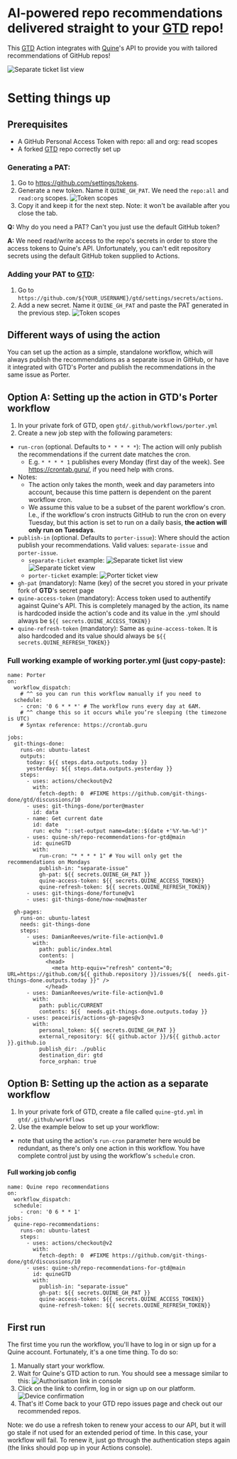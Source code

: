 # AI-powered repo recommendations delivered straight to your [GTD](https://github.com/git-things-done) repo!

This [GTD](https://github.com/git-things-done) Action integrates with [Quine](https://quine.sh)'s API to provide you with tailored recommendations
of GitHub repos!

![Separate ticket list view](readme_assets/publish_in_separate_ticket_view.png)

# Setting things up

## Prerequisites
- A GitHub Personal Access Token with repo: all and org: read scopes
- A forked [GTD](https://github.com/git-things-done) repo correctly set up

### Generating a PAT:
1. Go to https://github.com/settings/tokens.
2. Generate a new token. Name it `QUINE_GH_PAT`. We need the `repo:all` and `read:org` scopes.
![Token scopes](readme_assets/token_scopes.png)
3. Copy it and keep it for the next step. Note: it won't be available after you close the tab.

**Q:** Why do you need a PAT? Can't you just use the default GitHub token?

**A:** We need read/write access to the repo's secrets in order to store the access tokens to Quine's API. Unfortunately, 
   you can't edit repository secrets using the default GitHub token supplied to Actions.

### Adding your PAT to [GTD](https://github.com/git-things-done):
1. Go to `https://github.com/${YOUR_USERNAME}/gtd/settings/secrets/actions`.
2. Add a new secret. Name it `QUINE_GH_PAT` and paste the PAT generated in the previous step.
   ![Token scopes](readme_assets/secrets_page_setup.png)

## Different ways of using the action
You can set up the action as a simple, standalone workflow, which will always publish the recommendations as a separate 
issue in GitHub, or have it integrated with GTD's Porter and publish the recommendations in the same issue as Porter. 

## Option A: Setting up the action in GTD's Porter workflow

1. In your private fork of GTD, open `gtd/.github/workflows/porter.yml` 
2. Create a new job step with the following parameters:
- `run-cron` (optional. Defaults to `* * * * *`): The action will only publish the recommendations if the current date matches the cron.
    - E.g. `* * * * 1` publishes every Monday (first day of the week). See https://crontab.guru/, if you need help with crons.
 - Notes:
    - The action only takes the month, week and day parameters into account, because this time pattern is dependent
      on the parent workflow cron.
    - We assume this value to be a subset of the parent workflow's cron. I.e., if the workflow's cron instructs
     GitHub to run the cron on every Tuesday, but this action is set to run on a daily basis, **the action will
      only run on Tuesdays**.
- `publish-in` (optional. Defaults to `porter-issue`): Where should the action publish your recommendations. Valid values: `separate-issue` and `porter-issue`.
  - `separate-ticket` example:
    ![Separate ticket list view](readme_assets/publish_in_separate_ticket_list.png)
    ![Separate ticket view](readme_assets/publish_in_separate_ticket_view.png)
  - `porter-ticket` example:
    ![Porter ticket view](readme_assets/publish_in_porter_ticket_view.png)
- `gh-pat` (mandatory): Name (key) of the secret you stored in your private fork of **GTD**'s secret page 
- `quine-access-token` (mandatory): Access token used to authentify against Quine's API. This is completely managed by the action, 
  its name is hardcoded inside the action's code and its value in the .yml should always be `${{ secrets.QUINE_ACCESS_TOKEN}}`
- `quine-refresh-token` (mandatory): Same as `quine-access-token`. It is also hardcoded and its value should always be `${{ secrets.QUINE_REFRESH_TOKEN}}`

### Full working example of working porter.yml (just copy-paste):
```
name: Porter
on:
  workflow_dispatch:
    # ^^ so you can run this workflow manually if you need to
  schedule:
    - cron: '0 6 * * *' # The workflow runs every day at 6AM.
    # ^^ change this so it occurs while you’re sleeping (the timezone is UTC)
    # Syntax reference: https://crontab.guru

jobs:
  git-things-done:
    runs-on: ubuntu-latest
    outputs:
      today: ${{ steps.data.outputs.today }}
      yesterday: ${{ steps.data.outputs.yesterday }}
    steps:
      - uses: actions/checkout@v2
        with:
          fetch-depth: 0  #FIXME https://github.com/git-things-done/gtd/discussions/10
      - uses: git-things-done/porter@master
        id: data
      - name: Get current date
        id: date
        run: echo "::set-output name=date::$(date +'%Y-%m-%d')"
      - uses: quine-sh/repo-recommendations-for-gtd@main
        id: quineGTD
        with:
          run-cron: "* * * * 1" # You will only get the recommendations on Mondays 
          publish-in: "separate-issue"
          gh-pat: ${{ secrets.QUINE_GH_PAT }}
          quine-access-token: ${{ secrets.QUINE_ACCESS_TOKEN}}
          quine-refresh-token: ${{ secrets.QUINE_REFRESH_TOKEN}}
      - uses: git-things-done/fortune@v1
      - uses: git-things-done/now-now@master

  gh-pages:
    runs-on: ubuntu-latest
    needs: git-things-done
    steps:
      - uses: DamianReeves/write-file-action@v1.0
        with:
          path: public/index.html
          contents: |
            <head>
              <meta http-equiv="refresh" content="0; URL=https://github.com/${{ github.repository }}/issues/${{  needs.git-things-done.outputs.today }}" />
            </head>
      - uses: DamianReeves/write-file-action@v1.0
        with:
          path: public/CURRENT
          contents: ${{  needs.git-things-done.outputs.today }}
      - uses: peaceiris/actions-gh-pages@v3
        with:
          personal_token: ${{ secrets.QUINE_GH_PAT }}
          external_repository: ${{ github.actor }}/${{ github.actor }}.github.io
          publish_dir: ./public
          destination_dir: gtd
          force_orphan: true
```

## Option B: Setting up the action as a separate workflow
1. In your private fork of GTD, create a file called `quine-gtd.yml` in `gtd/.github/workflows`
2. Use the example below to set up your workflow:
- note that using the action's `run-cron` parameter here would be redundant, as there's only one
action in this workflow. You have complete control just by using the workflow's `schedule` cron.
  
#### Full working job config
```
name: Quine repo recommendations
on:
  workflow_dispatch:
  schedule:
    - cron: '0 6 * * 1'
jobs:
  quine-repo-recommendations:
    runs-on: ubuntu-latest
    steps:
      - uses: actions/checkout@v2
        with:
          fetch-depth: 0  #FIXME https://github.com/git-things-done/gtd/discussions/10
      - uses: quine-sh/repo-recommendations-for-gtd@main
        id: quineGTD
        with:
          publish-in: "separate-issue"
          gh-pat: ${{ secrets.QUINE_GH_PAT }}
          quine-access-token: ${{ secrets.QUINE_ACCESS_TOKEN}}
          quine-refresh-token: ${{ secrets.QUINE_REFRESH_TOKEN}}

```

## First run
The first time you run the workflow, you'll have to log in or sign up for a Quine account. Fortunately,
it's a one time thing. To do so:  
1. Manually start your workflow.
2. Wait for Quine's GTD action to run. You should see a message similar to this:
   ![Authorisation link in console](readme_assets/authorisation_link_console.png)
3. Click on the link to confirm, log in or sign up on our platform.
   ![Device confirmation](readme_assets/device_confirmation.png)
4. That's it! Come back to your GTD repo issues page and check out our recommended repos.

Note: we do use a refresh token to renew your access to our API, but it 
will go stale if not used for an extended period of time. In this case, your
workflow will fail. To renew it, just go through the authentication steps again (the links
should pop up in your Actions console).
